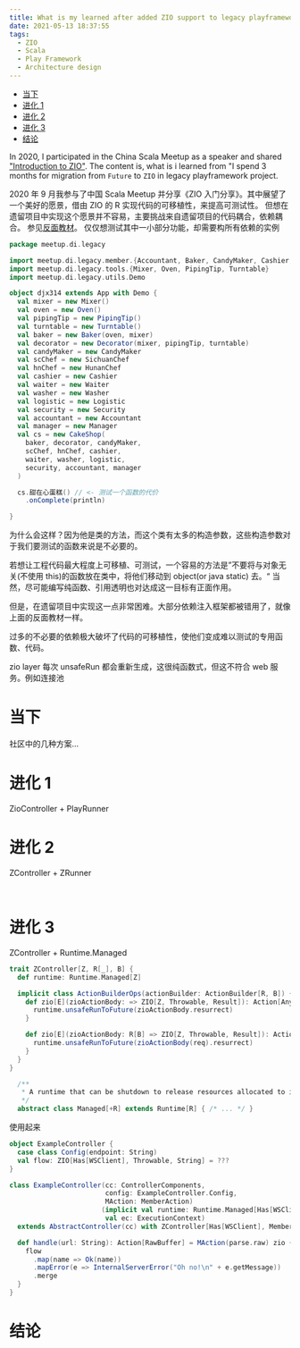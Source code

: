 ```yaml
---
title: What is my learned after added ZIO support to legacy playframework project
date: 2021-05-13 18:37:55
tags: 
  - ZIO
  - Scala
  - Play Framework
  - Architecture design
---
```

- [当下](#当下)
- [进化 1](#进化-1)
- [进化 2](#进化-2)
- [进化 3](#进化-3)
- [结论](#结论)

In 2020, I participated in the China Scala Meetup as a speaker and shared ["Introduction to ZIO"](https://www.slideshare.net/ssuser81d309/scala-meetup-248313493). The content is, what is i learned from "I spend 3 months for migration from `Future` to `ZIO` in legacy playframework project.

2020 年 9 月我参与了中国 Scala Meetup 并分享《ZIO 入门分享》。其中展望了一个美好的愿景，借由 ZIO 的 R 实现代码的可移植性，来提高可测试性。
但想在遗留项目中实现这个愿景并不容易，主要挑战来自遗留项目的代码耦合，依赖耦合。
参见[反面教材](https://github.com/mingyang91/scala-meetup/tree/master/src/main/scala/meetup/di/legacy)。
仅仅想测试其中一小部分功能，却需要构所有依赖的实例
```scala
package meetup.di.legacy

import meetup.di.legacy.member.{Accountant, Baker, CandyMaker, Cashier, Decorator, HunanChef, Logistic, Manager, Security, SichuanChef, Waiter, Washer}
import meetup.di.legacy.tools.{Mixer, Oven, PipingTip, Turntable}
import meetup.di.legacy.utils.Demo

object djx314 extends App with Demo {
  val mixer = new Mixer()
  val oven = new Oven()
  val pipingTip = new PipingTip()
  val turntable = new Turntable()
  val baker = new Baker(oven, mixer)
  val decorator = new Decorator(mixer, pipingTip, turntable)
  val candyMaker = new CandyMaker
  val scChef = new SichuanChef
  val hnChef = new HunanChef
  val cashier = new Cashier
  val waiter = new Waiter
  val washer = new Washer
  val logistic = new Logistic
  val security = new Security
  val accountant = new Accountant
  val manager = new Manager
  val cs = new CakeShop(
    baker, decorator, candyMaker,
    scChef, hnChef, cashier,
    waiter, washer, logistic,
    security, accountant, manager
  )

  cs.甜在心蛋糕() // <- 测试一个函数的代价
    .onComplete(println)

}
```
为什么会这样？因为他是类的方法，而这个类有太多的构造参数，这些构造参数对于我们要测试的函数来说是不必要的。

若想让工程代码最大程度上可移植、可测试，一个容易的方法是”不要将与对象无关(不使用 this)的函数放在类中，将他们移动到 object(or java static) 去。“
当然，尽可能编写纯函数、引用透明也对达成这一目标有正面作用。

但是，在遗留项目中实现这一点非常困难。大部分依赖注入框架都被错用了，就像上面的反面教材一样。

过多的不必要的依赖极大破坏了代码的可移植性，使他们变成难以测试的专用函数、代码。


zio layer 每次 unsafeRun 都会重新生成，这很纯函数式，但这不符合 web 服务。例如连接池
# 当下

社区中的几种方案...

# 进化 1

ZioController + PlayRunner

# 进化 2

ZController + ZRunner
```scala
```

```scala
```

# 进化 3

ZController + Runtime.Managed
```scala
trait ZController[Z, R[_], B] {
  def runtime: Runtime.Managed[Z]

  implicit class ActionBuilderOps(actionBuilder: ActionBuilder[R, B]) {
    def zio[E](zioActionBody: => ZIO[Z, Throwable, Result]): Action[AnyContent] = actionBuilder.async {
      runtime.unsafeRunToFuture(zioActionBody.resurrect)
    }

    def zio[E](zioActionBody: R[B] => ZIO[Z, Throwable, Result]): Action[B] = actionBuilder.async { req =>
      runtime.unsafeRunToFuture(zioActionBody(req).resurrect)
    }
  }
}
```

```scala
  /**
   * A runtime that can be shutdown to release resources allocated to it.
   */
  abstract class Managed[+R] extends Runtime[R] { /* ... */ }
```

使用起来

```scala
object ExampleController {
  case class Config(endpoint: String)
  val flow: ZIO[Has[WSClient], Throwable, String] = ???
}

class ExampleController(cc: ControllerComponents,
                        config: ExampleController.Config,
                        MAction: MemberAction)
                       (implicit val runtime: Runtime.Managed[Has[WSClient]],
                        val ec: ExecutionContext)
  extends AbstractController(cc) with ZController[Has[WSClient], MemberRequest, RawBuffer] {

  def handle(url: String): Action[RawBuffer] = MAction(parse.raw) zio { request: MemberRequest[RawBuffer] =>
    flow
      .map(name => Ok(name))
      .mapError(e => InternalServerError("Oh no!\n" + e.getMessage))
      .merge
  }
}

```

# 结论

